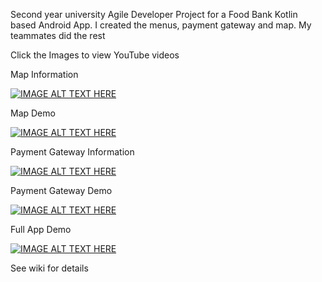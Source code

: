 Second year university Agile Developer Project for a Food Bank Kotlin based Android App. I created the menus, payment gateway and map. My teammates did the rest


Click the Images to view YouTube videos

Map Information

[![IMAGE ALT TEXT HERE](https://img.youtube.com/vi/pdR-RzYS5ss/0.jpg)](https://youtu.be/pdR-RzYS5ss)

Map Demo

[![IMAGE ALT TEXT HERE](https://img.youtube.com/vi/DZmdO9KfPiw/0.jpg)](https://youtu.be/DZmdO9KfPiw)

Payment Gateway Information

[![IMAGE ALT TEXT HERE](https://img.youtube.com/vi/jgAthHohjMU/0.jpg)](https://youtu.be/jgAthHohjMU)

Payment Gateway Demo

[![IMAGE ALT TEXT HERE](https://img.youtube.com/vi/DZmdO9KfPiw/0.jpg)](https://youtu.be/DZmdO9KfPiw)

Full App Demo

[![IMAGE ALT TEXT HERE](https://img.youtube.com/vi/NjhlovYsW6w/0.jpg)](https://youtu.be/NjhlovYsW6w)



See wiki for details
